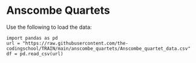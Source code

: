 # Anscombe Quartets

Use the following to load the data:
```
import pandas as pd
url = "https://raw.githubusercontent.com/the-codingschool/TRAIN/main/anscombe_quartets/Anscombe_quartet_data.csv"
df = pd.read_csv(url)
```